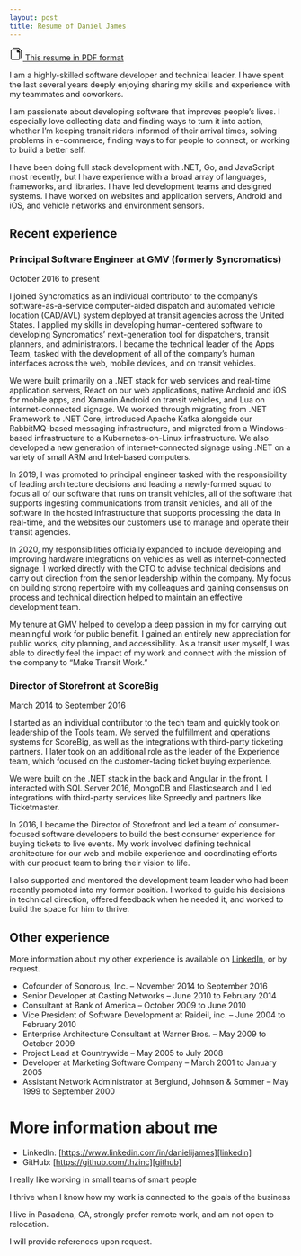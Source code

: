 ```yaml
---
layout: post
title: Resume of Daniel James
---
```


<html>
<a href="/assets/resume-2022.pdf">
<svg width="24" height="24" stroke-width="1.5" viewBox="0 0 24 24" fill="none" xmlns="http://www.w3.org/2000/svg">
<path d="M7 2L16.5 2L21 6.5V19" stroke="currentColor" stroke-linecap="round" stroke-linejoin="round"/>
<path d="M3 20.5V6.5C3 5.67157 3.67157 5 4.5 5H14.2515C14.4106 5 14.5632 5.06321 14.6757 5.17574L17.8243 8.32426C17.9368 8.43679 18 8.5894 18 8.74853V20.5C18 21.3284 17.3284 22 16.5 22H4.5C3.67157 22 3 21.3284 3 20.5Z" stroke="currentColor" stroke-linecap="round" stroke-linejoin="round"/>
<path d="M14 8.4V5.35355C14 5.15829 14.1583 5 14.3536 5C14.4473 5 14.5372 5.03725 14.6036 5.10355L17.8964 8.39645C17.9628 8.46275 18 8.55268 18 8.64645C18 8.84171 17.8417 9 17.6464 9H14.6C14.2686 9 14 8.73137 14 8.4Z" fill="currentColor" stroke="currentColor" stroke-linecap="round" stroke-linejoin="round"/>
</svg> This resume in PDF format
</a>
</html>

I am a highly-skilled software developer and technical leader. I have spent the last several years deeply enjoying sharing my skills and experience with my teammates and coworkers.

I am passionate about developing software that improves people’s lives. I especially love collecting data and finding ways to turn it into action, whether I’m keeping transit riders informed of their arrival times, solving problems in e-commerce, finding ways to for people to connect, or working to build a better self.

I have been doing full stack development with .NET, Go, and JavaScript most recently, but I have experience with a broad array of languages, frameworks, and libraries. I have led development teams and designed systems. I have worked on websites and application servers, Android and iOS, and vehicle networks and environment sensors.

## Recent experience

### Principal Software Engineer at GMV (formerly Syncromatics)

October 2016 to present

I joined Syncromatics as an individual contributor to the company’s software-as-a-service computer-aided dispatch and automated vehicle location (CAD/AVL) system deployed at transit agencies across the United States. I applied my skills in developing human-centered software to developing Syncromatics’ next-generation tool for dispatchers, transit planners, and administrators. I became the technical leader of the Apps Team, tasked with the development of all of the company’s human interfaces across the web, mobile devices, and on transit vehicles.

We were built primarily on a .NET stack for web services and real-time application servers, React on our web applications, native Android and iOS for mobile apps, and Xamarin.Android on transit vehicles, and Lua on internet-connected signage. We worked through migrating from .NET Framework to .NET Core, introduced Apache Kafka alongside our RabbitMQ-based messaging infrastructure, and migrated from a Windows-based infrastructure to a Kubernetes-on-Linux infrastructure. We also developed a new generation of internet-connected signage using .NET on a variety of small ARM and Intel-based computers.

In 2019, I was promoted to principal engineer tasked with the responsibility of leading architecture decisions and leading a newly-formed squad to focus all of our software that runs on transit vehicles, all of the software that supports ingesting communications from transit vehicles, and all of the software in the hosted infrastructure that supports processing the data in real-time, and the websites our customers use to manage and operate their transit agencies.

In 2020, my responsibilities officially expanded to include developing and improving hardware integrations on vehicles as well as internet-connected signage. I worked directly with the CTO to advise technical decisions and carry out direction from the senior leadership within the company. My focus on building strong repertoire with my colleagues and gaining consensus on process and technical direction helped to maintain an effective development team.

My tenure at GMV helped to develop a deep passion in my for carrying out meaningful work for public benefit. I gained an entirely new appreciation for public works, city planning, and accessibility. As a transit user myself, I was able to directly feel the impact of my work and connect with the mission of the company to “Make Transit Work.”

### Director of Storefront at ScoreBig

March 2014 to September 2016

I started as an individual contributor to the tech team and quickly took on leadership of the Tools team. We served the fulfillment and operations systems for ScoreBig, as well as the integrations with third-party ticketing partners. I later took on an additional role as the leader of the Experience team, which focused on the customer-facing ticket buying experience.

We were built on the .NET stack in the back and Angular in the front. I interacted with SQL Server 2016, MongoDB and Elasticsearch and I led integrations with third-party services like Spreedly and partners like Ticketmaster.

In 2016, I became the Director of Storefront and led a team of consumer-focused software developers to build the best consumer experience for buying tickets to live events. My work involved defining technical architecture for our web and mobile experience and coordinating efforts with our product team to bring their vision to life.

I also supported and mentored the development team leader who had been recently promoted into my former position. I worked to guide his decisions in technical direction, offered feedback when he needed it, and worked to build the space for him to thrive.

## Other experience

More information about my other experience is available on [LinkedIn][linkedin], or by request.

- Cofounder of Sonorous, Inc. – November 2014 to September 2016
- Senior Developer at Casting Networks – June 2010 to February 2014
- Consultant at Bank of America – October 2009 to June 2010
- Vice President of Software Development at Raideil, inc. – June 2004 to February 2010
- Enterprise Architecture Consultant at Warner Bros. – May 2009 to October 2009
- Project Lead at Countrywide – May 2005 to July 2008
- Developer at Marketing Software Company – March 2001 to January 2005
- Assistant Network Administrator at Berglund, Johnson & Sommer – May 1999 to September 2000

# More information about me

- LinkedIn: [https://www.linkedin.com/in/danielijames][linkedin]
- GitHub: [https://github.com/thzinc][github]

I really like working in small teams of smart people

I thrive when I know how my work is connected to the goals of the business

I live in Pasadena, CA, strongly prefer remote work, and am not open to relocation.

I will provide references upon request.

[github]: https://github.com/thzinc
[linkedin]: https://www.linkedin.com/in/danielijames
